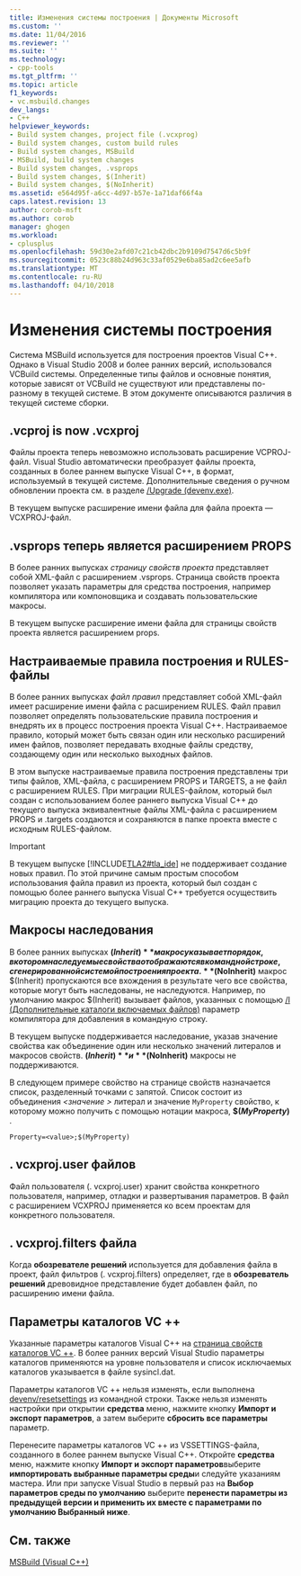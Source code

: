 ```yaml
---
title: Изменения системы построения | Документы Microsoft
ms.custom: ''
ms.date: 11/04/2016
ms.reviewer: ''
ms.suite: ''
ms.technology:
- cpp-tools
ms.tgt_pltfrm: ''
ms.topic: article
f1_keywords:
- vc.msbuild.changes
dev_langs:
- C++
helpviewer_keywords:
- Build system changes, project file (.vcxprog)
- Build system changes, custom build rules
- Build system changes, MSBuild
- MSBuild, build system changes
- Build system changes, .vsprops
- Build system changes, $(Inherit)
- Build system changes, $(NoInherit)
ms.assetid: e564d95f-a6cc-4d97-b57e-1a71daf66f4a
caps.latest.revision: 13
author: corob-msft
ms.author: corob
manager: ghogen
ms.workload:
- cplusplus
ms.openlocfilehash: 59d30e2afd07c21cb42dbc2b9109d7547d6c5b9f
ms.sourcegitcommit: 0523c88b24d963c33af0529e6ba85ad2c6ee5afb
ms.translationtype: MT
ms.contentlocale: ru-RU
ms.lasthandoff: 04/10/2018
---
```

# <a name="build-system-changes"></a>Изменения системы построения
Система MSBuild используется для построения проектов Visual C++. Однако в Visual Studio 2008 и более ранних версий, использовался VCBuild системы. Определенные типы файлов и основные понятия, которые зависят от VCBuild не существуют или представлены по-разному в текущей системе. В этом документе описываются различия в текущей системе сборки.  
  
## <a name="vcproj-is-now-vcxproj"></a>.vcproj is now .vcxproj  
 Файлы проекта теперь невозможно использовать расширение VCPROJ-файл. Visual Studio автоматически преобразует файлы проекта, созданных в более раннем выпуске Visual C++, в формат, используемый в текущей системе. Дополнительные сведения о ручном обновлении проекта см. в разделе [/Upgrade (devenv.exe)](/visualstudio/ide/reference/upgrade-devenv-exe).  
  
 В текущем выпуске расширение имени файла для файла проекта — VCXPROJ-файл.  
  
## <a name="vsprops-is-now-props"></a>.vsprops теперь является расширением PROPS  
 В более ранних выпусках *страницу свойств проекта* представляет собой XML-файл с расширением .vsprops. Страница свойств проекта позволяет указать параметры для средства построения, например компилятора или компоновщика и создавать пользовательские макросы.  
  
 В текущем выпуске расширение имени файла для страницы свойств проекта является расширением props.  
  
## <a name="custom-build-rules-and-rules-files"></a>Настраиваемые правила построения и RULES-файлы  
 В более ранних выпусках *файл правил* представляет собой XML-файл имеет расширение имени файла с расширением RULES. Файл правил позволяет определять пользовательские правила построения и внедрять их в процесс построения проекта Visual C++. Настраиваемое правило, который может быть связан один или несколько расширений имен файлов, позволяет передавать входные файлы средству, создающему один или несколько выходных файлов.  
  
 В этом выпуске настраиваемые правила построения представлены три типы файлов, XML-файла, с расширением PROPS и TARGETS, а не файл с расширением RULES. При миграции RULES-файлом, который был создан с использованием более раннего выпуска Visual C++ до текущего выпуска эквивалентные файлы XML-файла с расширением PROPS и .targets создаются и сохраняются в папке проекта вместе с исходным RULES-файлом.  
  
> [!IMPORTANT]
>  В текущем выпуске [!INCLUDE[TLA2#tla_ide](../build/includes/tla2sharptla_ide_md.md)] не поддерживает создание новых правил. По этой причине самым простым способом использования файла правил из проекта, который был создан с помощью более раннего выпуска Visual C++ требуется осуществить миграцию проекта до текущего выпуска.  
  
## <a name="inheritance-macros"></a>Макросы наследования  
 В более ранних выпусках **$(Inherit)** макрос указывает порядок, в котором наследуемые свойства отображаются в командной строке, сгенерированной системой построения проекта. **$(NoInherit)** макрос $(Inherit) пропускаются все вхождения в результате чего все свойства, которые могут быть наследованы, не наследуются. Например, по умолчанию макрос $(Inherit) вызывает файлов, указанных с помощью [/I (Дополнительные каталоги включаемых файлов)](../build/reference/i-additional-include-directories.md) параметр компилятора для добавления в командную строку.  
  
 В текущем выпуске поддерживается наследование, указав значение свойства как объединение один или несколько значений литералов и макросов свойств. **$(Inherit)** и **$(NoInherit)** макросы не поддерживаются.  
  
 В следующем примере свойство на странице свойств назначается список, разделенный точками с запятой. Список состоит из объединения  *\<значение >* литерал и значение `MyProperty` свойство, к которому можно получить с помощью нотации макроса, **$(***MyProperty***)** .  
  
```  
Property=<value>;$(MyProperty)  
```  
  
## <a name="vcxprojuser-files"></a>. vcxproj.user файлов  
 Файл пользователя (. vcxproj.user) хранит свойства конкретного пользователя, например, отладки и развертывания параметров. В файл с расширением VCXPROJ применяется ко всем проектам для конкретного пользователя.  
  
## <a name="vcxprojfilters-file"></a>. vcxproj.filters файла  
 Когда **обозревателе решений** используется для добавления файла в проект, файл фильтров (. vcxproj.filters) определяет, где в **обозреватель решений** древовидное представление будет добавлен файл, по расширению имени файла.  
  
## <a name="vc-directories-settings"></a>Параметры каталогов VC ++  
 Указанные параметры каталогов Visual C++ на [страница свойств каталогов VC ++](../ide/vcpp-directories-property-page.md). В более ранних версий Visual Studio параметры каталогов применяются на уровне пользователя и список исключаемых каталогов указывается в файле sysincl.dat.  
  
 Параметры каталогов VC ++ нельзя изменять, если выполнена [devenv/resetsettings](/visualstudio/ide/reference/resetsettings-devenv-exe) из командной строки. Также нельзя изменять настройки при открытии **средства** меню, нажмите кнопку **Импорт и экспорт параметров**, а затем выберите **сбросить все параметры** параметр.  
  
 Перенесите параметры каталогов VC ++ из VSSETTINGS-файла, созданного в более раннем выпуске Visual C++. Откройте **средства** меню, нажмите кнопку **Импорт и экспорт параметров**выберите **импортировать выбранные параметры среды**и следуйте указаниям мастера. Или при запуске Visual Studio в первый раз на **Выбор параметров среды по умолчанию** выберите **перенести параметры из предыдущей версии и применить их вместе с параметрами по умолчанию Выбранный ниже**.  
  
## <a name="see-also"></a>См. также  
 [MSBuild (Visual C++)](../build/msbuild-visual-cpp.md)